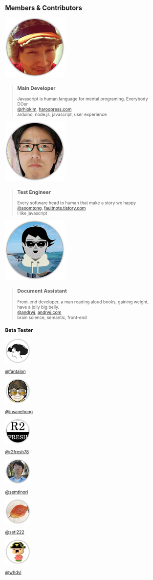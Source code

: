 ## Members & Contributors

![](assets/images/member/rhiokim.png)
> ### Main Developer
> Javascript is human language for mental programing. Everybody DOer  
> <a href="http://twitter.com/rhiokim" target="_blank">@rhiokim</a>, <a href="http://haroopress.com" target="_blank">haroopress.com</a>  
> arduino, node.js, javascript, user experience

![](assets/images/member/soomtong.png)
> ### Test Engineer
> Every software head to human that make a story we happy  
> <a href="http://twitter.com/soomtong" target="_blank">@soomtong</a>, <a href="http://faultnote.tistory.com" target="_blank">faultnote.tistory.com</a>  
> I like javascript 

![](assets/images/member/andrwj.png)
> ### Document Assistant
> Front-end developer, a man reading aloud books, gaining weight, have a jolly big belly.  
> <a href="http://twitter.com/andrwj" target="_blank">@andrwj</a>, <a href="http://andrwj.com" target="_blank">andrwj.com</a>  
> brain science, semantic, front-end

### Beta Tester

<div class="row demo-tiles">
  <div class="span2 text-center">
    <img src="assets/images/member/fantalon.png" class="img-rounded">
    <p>
      <a href="http://twitter.com/fantalon" target="_blank">@fantalon</a>
    </p>
  </div>
  <div class="span2 text-center">
    <img src="assets/images/member/insanehong.png" class="img-rounded">
    <p>
      <a href="http://twitter.com/insanehong" target="_blank">@insanehong</a>
    </p>
  </div>
  <div class="span2 text-center">
    <img src="assets/images/member/r2fresh78.png" class="img-rounded">
    <p>
      <a href="http://twitter.com/r2fresh" target="_blank">@r2fresh78</a>
    </p>
  </div>
  <div class="span2 text-center">
    <img src="assets/images/member/semtlnori.png" class="img-rounded">
    <p>
      <a href="http://twitter.com/semtlnori" target="_blank">@semtlnori</a>
    </p>
  </div>
  <div class="span2 text-center">
    <img src="assets/images/member/seti222.png" class="img-rounded">
    <p>
      <a href="http://twitter.com/seti222" target="_blank">@seti222</a>
    </p>
  </div>
  <div class="span2 text-center">
    <img src="assets/images/member/whdvl.png" class="img-rounded">
    <p>
      <a href="http://twitter.com/whdvl" target="_blank">@whdvl</a></p>
  </div>
</div>